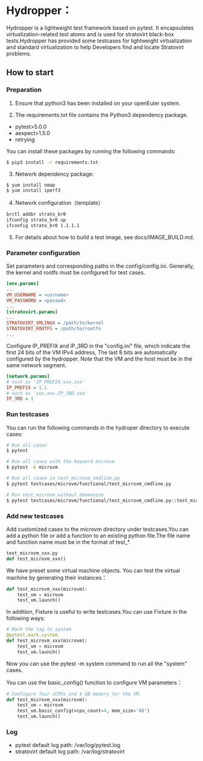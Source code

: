 # Hydropper：
Hydropper is a lightweight test framework based on pytest. It encapsulates virtualization-related test atoms and is used for stratovirt black-box tests.Hydropper has provided some testcases for lightweight virtualization and standard virtualization to help Developers find and locate Stratovirt problems.

## How to start


### Preparation
1. Ensure that python3 has been installed on your openEuler system.

2. The requirements.txt file contains the Python3 dependency package.

- pytest>5.0.0
- aexpect>1.5.0
- retrying

You can install these packages by running the following commands:
```sh
$ pip3 install -r requirements.txt
```

3. Network dependency package:
```sh
$ yum install nmap
$ yum install iperf3
```

4. Network configuration（template）

```sh
brctl addbr strato_br0
ifconfig strato_br0 up
ifconfig strato_br0 1.1.1.1
```

5. For details about how to build a test image, see docs/IMAGE_BUILD.md.

### Parameter configuration
Set parameters and corresponding paths in the config/config.ini. Generally, the kernel and rootfs must be configured for test cases.
```ini
[env.params]
...
VM_USERNAME = <usrname>
VM_PASSWORD = <passwd>
...
[stratovirt.params]
...
STRATOVIRT_VMLINUX = /path/to/kernel
STRATOVIRT_ROOTFS = /path/to/rootfs
...
```

Configure IP_PREFIX and IP_3RD in the "config.ini" file,
which indicate the first 24 bits of the VM IPv4 address,
The last 8 bits are automatically configured by the hydropper.
Note that the VM and the host must be in the same network segment.

```ini
[network.params]
# such as 'IP_PREFIX.xxx.xxx'
IP_PREFIX = 1.1
# such as 'xxx.xxx.IP_3RD.xxx'
IP_3RD = 1
```

### Run testcases
You can run the following commands in the hydroper directory to execute cases:
```sh
# Run all cases
$ pytest

# Run all cases with the keyword microvm
$ pytest -k microvm

# Run all cases in test_microvm_cmdline.py
$ pytest testcases/microvm/functional/test_microvm_cmdline.py

# Run test_microvm_without_daemonize
$ pytest testcases/microvm/functional/test_microvm_cmdline.py::test_microvm_without_daemonize
```

### Add new testcases
Add customized cases to the microvm directory under testcases.You can add a python file or add a function to an existing python file.The file name and function name must be in the format of test_*.
```python
test_microvm_xxx.py
def test_microvm_xxx()
```

We have preset some virtual machine objects. You can test the virtual machine by generating their instances：
```python
def test_microvm_xxx(microvm):
    test_vm = microvm
    test_vm.launch()
```

In addition, Fixture is useful to write testcases.You can use Fixture in the following ways:
```python
# Mark the tag to system
@pytest.mark.system
def test_microvm_xxx(microvm):
    test_vm = microvm
    test_vm.launch()
```

Now you can use the pytest -m system command to run all the "system" cases.

You can use the basic_config() function to configure VM parameters：
```python
# Configure four vCPUs and 4 GB memory for the VM.
def test_microvm_xxx(microvm):
    test_vm = microvm
    test_vm.basic_config(vcpu_count=4, mem_size='4G')
    test_vm.launch()
```

### Log

- pytest default log path: /var/log/pytest.log
- stratovirt default log path: /var/log/stratovirt